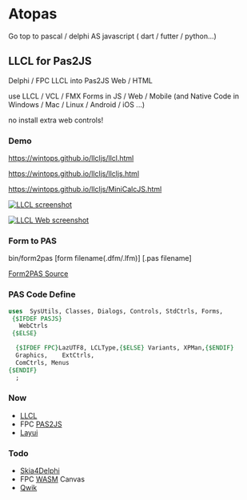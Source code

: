 # Atopas
Go top to pascal / delphi AS  javascript  ( dart / futter / python...)

## LLCL for Pas2JS
Delphi / FPC LLCL into Pas2JS Web / HTML

use LLCL / VCL / FMX Forms in JS / Web / Mobile  (and Native Code in Windows / Mac / Linux / Android / iOS ...)


no install extra web controls!

### Demo

https://wintops.github.io/llcljs/llcl.html

https://wintops.github.io/llcljs/llcljs.html

https://wintops.github.io/llcljs/MiniCalcJS.html

[![LLCL screenshot ](https:///wintops.github.io/llcljs/image_llcl.png)](https:///wintops.github.io/llcljs/image_llcl.png)

[![LLCL Web screenshot ](https:///wintops.github.io/llcljs/image_web.png)](https:///wintops.github.io/llcljs/image_web.png)



### Form to PAS
bin/form2pas [form filename(.dfm/.lfm)] [.pas filename]

[Form2PAS Source](https://github.com/wintops/DSDfmParser)

### PAS Code Define

```pascal
uses  SysUtils, Classes, Dialogs, Controls, StdCtrls, Forms,
 {$IFDEF PASJS}
   WebCtrls
 {$ELSE}

  {$IFDEF FPC}LazUTF8, LCLType,{$ELSE} Variants, XPMan,{$ENDIF}
  Graphics,    ExtCtrls,
  ComCtrls, Menus
{$ENDIF}
  ;
```

### Now
- [LLCL](https://github.com/FChrisF/LLCL)
- FPC [PAS2JS](https://wiki.lazarus.freepascal.org/pas2js)
- [Layui](https://github.com/layui/layui)

### Todo
- [Skia4Delphi](https://github.com/skia4delphi/skia4delphi)
- FPC [WASM](https://wiki.lazarus.freepascal.org/WebAssembly) Canvas
- [Qwik](https://github.com/BuilderIO/qwik)

 









